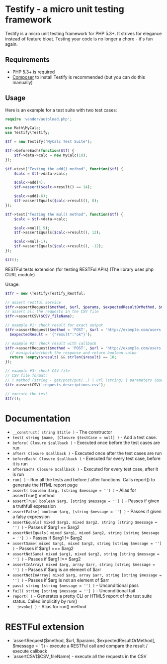 Testify - a micro unit testing framework
========================================
Testify is a micro unit testing framework for PHP 5.3+. It strives for elegance instead of feature bloat. Testing your code is no longer a chore - it's fun again.

## Requirements

* PHP 5.3+ is required
* [Composer](http://getcomposer.org/) to install Testify is recommended (but you can do this manually)


Usage
-----
Here is an example for a test suite with two test cases:

```php
require 'vendor/autoload.php';

use Math\MyCalc;
use Testify\Testify;

$tf = new Testify("MyCalc Test Suite");

$tf->beforeEach(function($tf) {
	$tf->data->calc = new MyCalc(10);
});

$tf->test("Testing the add() method", function($tf) {
	$calc = $tf->data->calc;

	$calc->add(4);
	$tf->assert($calc->result() == 14);

	$calc->add(-6);
	$tf->assertEquals($calc->result(), 8);
});

$tf->test("Testing the mul() method", function($tf) {
	$calc = $tf->data->calc;

	$calc->mul(1.5);
	$tf->assertEquals($calc->result(), 12);

	$calc->mul(-1);
	$tf->assertEquals($calc->result(), -12);
});

$tf();
```

RESTFul tests extension (for testing RESTFul APIs)
(The library uses php CURL module)

Usage:

```php
$tfr = new \Testify\Testify_Restful;

// assert restful service
$tfr->assertRequest($method, $url, $params, $expectedResultOrMethod, $message = '')
// assert all the requests in the CSV file
$tfr->assertCSV($CSV_fileName);

// example #1: check result for exact output
$tfr->assertRequest($method = 'POST', $url = 'http://example.com/users', $params = array('username'=>'sgchris'), 
  $expectedResult = '{"result":"ok"}');

// example #2: check result with callback
$tfr->assertRequest($method = 'POST', $url = 'http://example.com/users', $params = array('username'=>'sgchris'), function($result) {
  // manipulate/check the response and return boolean value
  return !empty($result) && strlen($result) == 10;
});

// example #3: check CSV file
// CSV file format:
// | method (string - get/post/put/..) | url (string) | parameters (query string) | expected result (string) |
$tfr->assertCSV('requests_descriptions.csv');

// execute the test
$tfr();
```

# Documentation

 * `__construct( string $title )` - The constructor
 * `test( string $name, [Closure $testCase = null] )` - Add a test case.
 * `before( Closure $callback )` - Executed once before the test cases are run
 * `after( Closure $callback )` - Executed once after the test cases are run
 * `beforeEach( Closure $callback )` - Executed for every test case, before it is run
 * `afterEach( Closure $callback )` - Executed for every test case, after it is run
 * `run( )` - Run all the tests and before / after functions. Calls report() to generate the HTML report page
 * `assert( boolean $arg, [string $message = ''] )` - Alias for assertTrue() method
 * `assertTrue( boolean $arg, [string $message = ''] )` - Passes if given a truthfull expression
 * `assertFalse( boolean $arg, [string $message = ''] )` - Passes if given a falsy expression
 * `assertEquals( mixed $arg1, mixed $arg2, string [string $message = ''] )` - Passes if $arg1 == $arg2
 * `assertNotEquals( mixed $arg1, mixed $arg2, string [string $message = ''] )` - Passes if $arg1 != $arg2
 * `assertSame( mixed $arg1, mixed $arg2, string [string $message = ''] )` - Passes if $arg1 === $arg2
 * `assertNotSame( mixed $arg1, mixed $arg2, string [string $message = ''] )` - Passes if $arg1 !== $arg2
 * `assertInArray( mixed $arg, array $arr, string [string $message = ''] )` - Passes if $arg is an element of $arr
 * `assertNotInArray( mixed $arg, array $arr, string [string $message = ''] )` - Passes if $arg is not an element of $arr
 * `pass( string [string $message = ''] )` - Unconditional pass
 * `fail( string [string $message = ''] )` - Unconditional fail
 * `report( )` - Generates a pretty CLI or HTML5 report of the test suite status. Called implicitly by run()
 * `__invoke( )` - Alias for run() method

# RESTFul extension
 * `assertRequest($method, $url, $params, $expectedResultOrMethod[, $message = '']) - execute a RESTFul call and compare the result / execute callback
 * `assertCSV($CSV_fileName) - execute all the requests in the CSV

